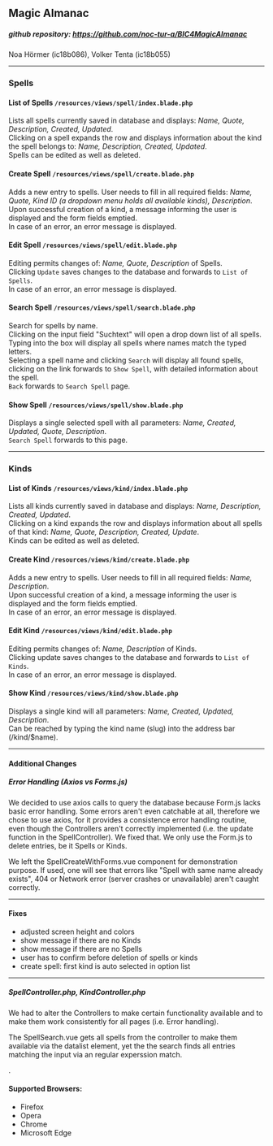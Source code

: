## Magic Almanac

##### github repository: https://github.com/noc-tur-a/BIC4MagicAlmanac
Noa Hörmer (ic18b086),
Volker Tenta (ic18b055)

---

### Spells

#### List of Spells `/resources/views/spell/index.blade.php`
Lists all spells currently saved in database and displays: _Name, Quote, Description, Created, Updated_.  
Clicking on a spell expands the row and displays information about the kind the spell belongs to: _Name, Description, Created, Updated_.  
Spells can be edited as well as deleted.

#### Create Spell `/resources/views/spell/create.blade.php`
Adds a new entry to spells. User needs to fill in all required fields: _Name, Quote, Kind ID (a dropdown menu holds all available kinds), Description_.  
Upon successful creation of a kind, a message informing the user is displayed and the form fields emptied.  
In case of an error, an error message is displayed.

#### Edit Spell `/resources/views/spell/edit.blade.php`
Editing permits changes of: _Name, Quote, Description_ of Spells.  
Clicking `Update` saves changes to the database and forwards to `List of Spells`.  
In case of an error, an error message is displayed.

#### Search Spell `/resources/views/spell/search.blade.php`
Search for spells by name.  
Clicking on the input field "Suchtext" will open a drop down list of all spells.  
Typing into the box will display all spells where names match the typed letters.  
Selecting a spell name and clicking `Search` will display all found spells, clicking on the link forwards to `Show Spell`, with detailed information about the spell.  
`Back` forwards to `Search Spell` page.

#### Show Spell `/resources/views/spell/show.blade.php`
Displays a single selected spell with all parameters: _Name, Created, Updated, Quote, Description_.  
`Search Spell` forwards to this page.

---

### Kinds

#### List of Kinds `/resources/views/kind/index.blade.php`
Lists all kinds currently saved in database and displays: _Name, Description, Created, Updated_.  
Clicking on a kind expands the row and displays information about all spells of that kind: _Name, Quote, Description, Created, Update_.  
Kinds can be edited as well as deleted.

#### Create Kind `/resources/views/kind/create.blade.php`
Adds a new entry to spells. User needs to fill in all required fields: _Name, Description_.  
Upon successful creation of a kind, a message informing the user is displayed and the form fields emptied.  
In case of an error, an error message is displayed.

#### Edit Kind `/resources/views/kind/edit.blade.php`
Editing permits changes of: _Name, Description_ of Kinds.   
Clicking update saves changes to the database and forwards to `List of Kinds`.  
In case of an error, an error message is displayed.

#### Show Kind `/resources/views/kind/show.blade.php`
Displays a single kind will all parameters: _Name, Created, Updated, Description_.  
Can be reached by typing the kind name (slug) into the address bar (/kind/$name).

---

#### Additional Changes

##### Error Handling (Axios vs Forms.js)
We decided to use axios calls to query the database because Form.js lacks basic error handling.
Some errors aren't even catchable at all, therefore we chose to use axios, for it provides a consistence error handling routine, even
though the Controllers aren't correctly implemented (i.e. the update function in the SpellController). We fixed that.
We only use the Form.js to delete entries, be it Spells or Kinds.

We left the SpellCreateWithForms.vue component for demonstration purpose. If used, one will see that errors like "Spell with same name already
exists", 404 or Network error (server crashes or unavailable) aren't caught correctly.        
 

---

#### Fixes

- adjusted screen height and colors
- show message if there are no Kinds
- show message if there are no Spells
- user has to confirm before deletion of spells or kinds
- create spell: first kind is auto selected in option list

---

##### SpellController.php, KindController.php
We had to alter the Controllers to make certain functionality available and to make them work consistently 
for all pages (i.e. Error handling). 

The SpellSearch.vue gets all spells from the controller to make them available via the datalist element, yet the
the search finds all entries matching the input via an regular experssion match.
  
.  
 
#### Supported Browsers:
- Firefox
- Opera
- Chrome
- Microsoft Edge
